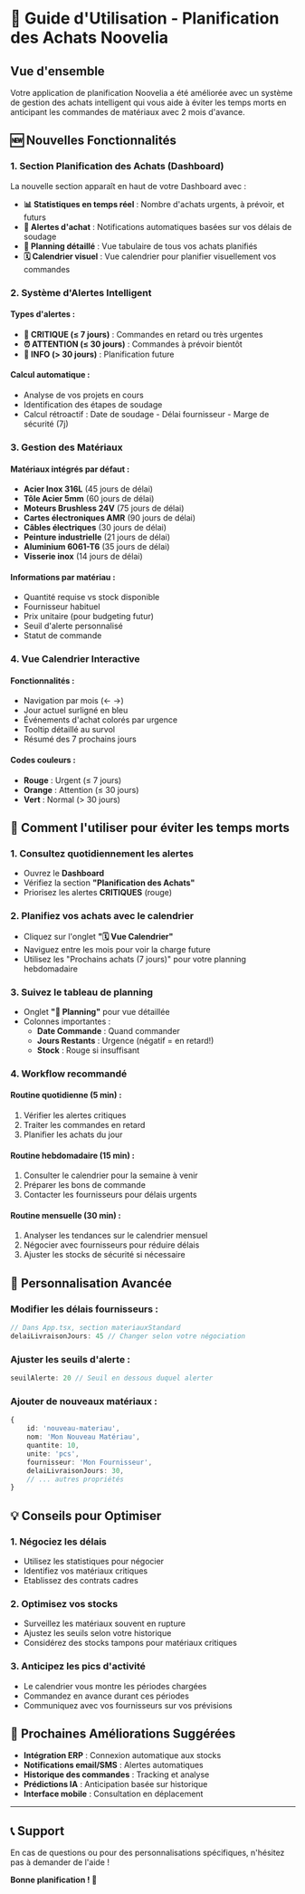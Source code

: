 # 🛒 Guide d'Utilisation - Planification des Achats Noovelia

## Vue d'ensemble

Votre application de planification Noovelia a été améliorée avec un système de gestion des achats intelligent qui vous aide à éviter les temps morts en anticipant les commandes de matériaux avec 2 mois d'avance.

## 🆕 Nouvelles Fonctionnalités

### 1. Section Planification des Achats (Dashboard)

La nouvelle section apparaît en haut de votre Dashboard avec :

- **📊 Statistiques en temps réel** : Nombre d'achats urgents, à prévoir, et futurs
- **🚨 Alertes d'achat** : Notifications automatiques basées sur vos délais de soudage
- **📅 Planning détaillé** : Vue tabulaire de tous vos achats planifiés
- **🗓️ Calendrier visuel** : Vue calendrier pour planifier visuellement vos commandes

### 2. Système d'Alertes Intelligent

#### Types d'alertes :
- **🚨 CRITIQUE (≤ 7 jours)** : Commandes en retard ou très urgentes
- **⏰ ATTENTION (≤ 30 jours)** : Commandes à prévoir bientôt
- **📝 INFO (> 30 jours)** : Planification future

#### Calcul automatique :
- Analyse de vos projets en cours
- Identification des étapes de soudage
- Calcul rétroactif : Date de soudage - Délai fournisseur - Marge de sécurité (7j)

### 3. Gestion des Matériaux

#### Matériaux intégrés par défaut :
- **Acier Inox 316L** (45 jours de délai)
- **Tôle Acier 5mm** (60 jours de délai)
- **Moteurs Brushless 24V** (75 jours de délai)
- **Cartes électroniques AMR** (90 jours de délai)
- **Câbles électriques** (30 jours de délai)
- **Peinture industrielle** (21 jours de délai)
- **Aluminium 6061-T6** (35 jours de délai)
- **Visserie inox** (14 jours de délai)

#### Informations par matériau :
- Quantité requise vs stock disponible
- Fournisseur habituel
- Prix unitaire (pour budgeting futur)
- Seuil d'alerte personnalisé
- Statut de commande

### 4. Vue Calendrier Interactive

#### Fonctionnalités :
- Navigation par mois (← →)
- Jour actuel surligné en bleu
- Événements d'achat colorés par urgence
- Tooltip détaillé au survol
- Résumé des 7 prochains jours

#### Codes couleurs :
- **Rouge** : Urgent (≤ 7 jours)
- **Orange** : Attention (≤ 30 jours)
- **Vert** : Normal (> 30 jours)

## 🎯 Comment l'utiliser pour éviter les temps morts

### 1. Consultez quotidiennement les alertes
- Ouvrez le **Dashboard**
- Vérifiez la section **"Planification des Achats"**
- Priorisez les alertes **CRITIQUES** (rouge)

### 2. Planifiez vos achats avec le calendrier
- Cliquez sur l'onglet **"🗓️ Vue Calendrier"**
- Naviguez entre les mois pour voir la charge future
- Utilisez les "Prochains achats (7 jours)" pour votre planning hebdomadaire

### 3. Suivez le tableau de planning
- Onglet **"📅 Planning"** pour vue détaillée
- Colonnes importantes :
  - **Date Commande** : Quand commander
  - **Jours Restants** : Urgence (négatif = en retard!)
  - **Stock** : Rouge si insuffisant

### 4. Workflow recommandé

#### Routine quotidienne (5 min) :
1. Vérifier les alertes critiques
2. Traiter les commandes en retard
3. Planifier les achats du jour

#### Routine hebdomadaire (15 min) :
1. Consulter le calendrier pour la semaine à venir
2. Préparer les bons de commande
3. Contacter les fournisseurs pour délais urgents

#### Routine mensuelle (30 min) :
1. Analyser les tendances sur le calendrier mensuel
2. Négocier avec fournisseurs pour réduire délais
3. Ajuster les stocks de sécurité si nécessaire

## 🔧 Personnalisation Avancée

### Modifier les délais fournisseurs :
```typescript
// Dans App.tsx, section materiauxStandard
delaiLivraisonJours: 45 // Changer selon votre négociation
```

### Ajuster les seuils d'alerte :
```typescript
seuilAlerte: 20 // Seuil en dessous duquel alerter
```

### Ajouter de nouveaux matériaux :
```typescript
{
    id: 'nouveau-materiau',
    nom: 'Mon Nouveau Matériau',
    quantite: 10,
    unite: 'pcs',
    fournisseur: 'Mon Fournisseur',
    delaiLivraisonJours: 30,
    // ... autres propriétés
}
```

## 💡 Conseils pour Optimiser

### 1. Négociez les délais
- Utilisez les statistiques pour négocier
- Identifiez vos matériaux critiques
- Etablissez des contrats cadres

### 2. Optimisez vos stocks
- Surveillez les matériaux souvent en rupture
- Ajustez les seuils selon votre historique
- Considérez des stocks tampons pour matériaux critiques

### 3. Anticipez les pics d'activité
- Le calendrier vous montre les périodes chargées
- Commandez en avance durant ces périodes
- Communiquez avec vos fournisseurs sur vos prévisions

## 🚀 Prochaines Améliorations Suggérées

- **Intégration ERP** : Connexion automatique aux stocks
- **Notifications email/SMS** : Alertes automatiques
- **Historique des commandes** : Tracking et analyse
- **Prédictions IA** : Anticipation basée sur historique
- **Interface mobile** : Consultation en déplacement

---

## 📞 Support

En cas de questions ou pour des personnalisations spécifiques, n'hésitez pas à demander de l'aide !

**Bonne planification ! 🎯**
